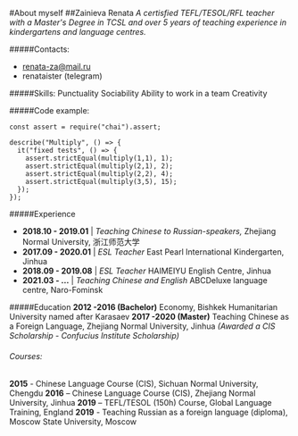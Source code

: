 #About myself
##Zainieva Renata
_A certisfied TEFL/TESOL/RFL teacher with a Master's Degree in TCSL and over 5 years of teaching experience in kindergartens and language centres._

#####Contacts:
* renata-za@mail.ru
* renataister (telegram)

#####Skills:
Punctuality
Sociability
Ability to work in a team
Creativity

#####Code example:
```
const assert = require("chai").assert;

describe("Multiply", () => {
  it("fixed tests", () => {
    assert.strictEqual(multiply(1,1), 1);
    assert.strictEqual(multiply(2,1), 2);
    assert.strictEqual(multiply(2,2), 4);
    assert.strictEqual(multiply(3,5), 15);   
  });
});
```

#####Experience
* **2018.10 - 2019.01** | _Teaching Chinese to Russian-speakers,_ Zhejiang Normal University, 浙江师范大学
* **2017.09 - 2020.01** | _ESL Teacher_
East Pearl International Kindergarten, Jinhua
* **2018.09 - 2019.08** | _ESL Teacher_
  HAIMEIYU English Centre, Jinhua
* **2021.03 - ...**     | _Teaching Chinese and English_ ABCDeluxe language centre, Naro-Fominsk
  
#####Education
**2012 -2016 (Bachelor)**
Economy,
Bishkek Humanitarian University named after Karasaev
**2017 -2020 (Master)**
Teaching Chinese as a Foreign Language, Zhejiang Normal University, Jinhua
_(Awarded a CIS Scholarship - Confucius Institute Scholarship)_
  ###### Courses:
**2015** - Chinese Language Course (CIS), Sichuan Normal University, Chengdu
**2016** – Chinese Language Course (CIS), Zhejiang Normal University, Jinhua
**2019** – TEFL/TESOL (150h) Course, Global Language Training, England
**2019** - Teaching Russian as a foreign language (diploma), Moscow State University, Moscow


